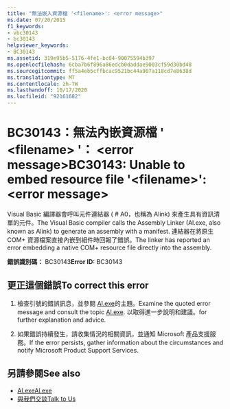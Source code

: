 ```yaml
---
title: "無法嵌入資源檔 '<filename>': <error message>"
ms.date: 07/20/2015
f1_keywords:
- vbc30143
- bc30143
helpviewer_keywords:
- BC30143
ms.assetid: 319e95b5-5176-4fe1-bc04-90075594b397
ms.openlocfilehash: 6cba7b6f896a86edcb0daddae9003cf59d30bd48
ms.sourcegitcommit: ff5a4eb5cffbcac9521bc44a907a118cd7e8638d
ms.translationtype: MT
ms.contentlocale: zh-TW
ms.lasthandoff: 10/17/2020
ms.locfileid: "92161682"
---
```

# <a name="bc30143-unable-to-embed-resource-file-filename-error-message"></a><span data-ttu-id="b511e-102">BC30143：無法內嵌資源檔 ' \<filename> '： \<error message></span><span class="sxs-lookup"><span data-stu-id="b511e-102">BC30143: Unable to embed resource file '\<filename>': \<error message></span></span>

<span data-ttu-id="b511e-103">Visual Basic 編譯器會呼叫元件連結器 ( # A0，也稱為 Alink) 來產生具有資訊清單的元件。</span><span class="sxs-lookup"><span data-stu-id="b511e-103">The Visual Basic compiler calls the Assembly Linker (Al.exe, also known as Alink) to generate an assembly with a manifest.</span></span> <span data-ttu-id="b511e-104">連結器在將原生 COM+ 資源檔案直接內嵌到組件時回報了錯誤。</span><span class="sxs-lookup"><span data-stu-id="b511e-104">The linker has reported an error embedding a native COM+ resource file directly into the assembly.</span></span>

 <span data-ttu-id="b511e-105">**錯誤識別碼：** BC30143</span><span class="sxs-lookup"><span data-stu-id="b511e-105">**Error ID:** BC30143</span></span>

## <a name="to-correct-this-error"></a><span data-ttu-id="b511e-106">更正這個錯誤</span><span class="sxs-lookup"><span data-stu-id="b511e-106">To correct this error</span></span>

1. <span data-ttu-id="b511e-107">檢查引號的錯誤訊息，並參閱 [Al.exe](../../../framework/tools/al-exe-assembly-linker.md)的主題。</span><span class="sxs-lookup"><span data-stu-id="b511e-107">Examine the quoted error message and consult the topic [Al.exe](../../../framework/tools/al-exe-assembly-linker.md).</span></span> <span data-ttu-id="b511e-108">以取得進一步說明和建議。</span><span class="sxs-lookup"><span data-stu-id="b511e-108">for further explanation and advice.</span></span>

2. <span data-ttu-id="b511e-109">如果錯誤持續發生，請收集情況的相關資訊，並通知 Microsoft 產品支援服務。</span><span class="sxs-lookup"><span data-stu-id="b511e-109">If the error persists, gather information about the circumstances and notify Microsoft Product Support Services.</span></span>

## <a name="see-also"></a><span data-ttu-id="b511e-110">另請參閱</span><span class="sxs-lookup"><span data-stu-id="b511e-110">See also</span></span>

- [<span data-ttu-id="b511e-111">Al.exe</span><span class="sxs-lookup"><span data-stu-id="b511e-111">Al.exe</span></span>](../../../framework/tools/al-exe-assembly-linker.md)
- [<span data-ttu-id="b511e-112">與我們交談</span><span class="sxs-lookup"><span data-stu-id="b511e-112">Talk to Us</span></span>](/visualstudio/ide/feedback-options)
